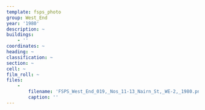 ```yaml
---
template: fsps_photo
group: West_End
year: '1980'
description: ~
buildings:
    - ''
coordinates: ~
heading: ~
classification: ~
section: ~
cell: ~
film_roll: ~
files:
    -
        filename: 'FSPS_West_End_019,_Nos_11-13_Nairn_St,_WE-2,_1980.png'
        caption: ''
---
```


